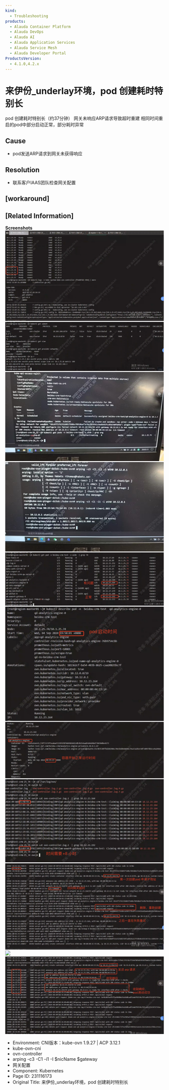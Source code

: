 ```yaml
---
kind:
  - Troubleshooting
products:
  - Alauda Container Platform
  - Alauda DevOps
  - Alauda AI
  - Alauda Application Services
  - Alauda Service Mesh
  - Alauda Developer Portal
ProductsVersion:
  - 4.1.0,4.2.x
---
```

<!-- A type of document that involves encountering a fault, diagnosing it, performing root cause analysis, and providing solutions. -->

# 来伊份_underlay环境，pod 创建耗时特别长

pod 创建耗时特别长（约37分钟） 网关未响应ARP请求导致超时重建 相同时间重启的pod中部分启动正常，部分耗时异常

## Cause
- pod发送ARP请求到网关未获得响应

## Resolution
- 联系客户IAAS团队检查网关配置

## [workaround]

## [Related Information]
**Screenshots**
![](assets/lai-yi-fen-underlayhuan-jing-pod-chuang-jian-hao-shi-te-bie-chang/image-2024-9-5_14-4-0.png)
![](assets/lai-yi-fen-underlayhuan-jing-pod-chuang-jian-hao-shi-te-bie-chang/image-2024-9-5_14-7-36.png)
![](assets/lai-yi-fen-underlayhuan-jing-pod-chuang-jian-hao-shi-te-bie-chang/image-2024-9-5_14-4-50.png)
![](assets/lai-yi-fen-underlayhuan-jing-pod-chuang-jian-hao-shi-te-bie-chang/image-2024-9-5_14-6-21.png)
![](assets/lai-yi-fen-underlayhuan-jing-pod-chuang-jian-hao-shi-te-bie-chang/image-2024-9-5_14-7-49.png)
![](assets/lai-yi-fen-underlayhuan-jing-pod-chuang-jian-hao-shi-te-bie-chang/image-2024-9-5_14-9-20.png)
![](assets/lai-yi-fen-underlayhuan-jing-pod-chuang-jian-hao-shi-te-bie-chang/image-2024-9-5_14-9-32.png)
![](assets/lai-yi-fen-underlayhuan-jing-pod-chuang-jian-hao-shi-te-bie-chang/image-2024-9-5_14-10-21.png)
![](assets/lai-yi-fen-underlayhuan-jing-pod-chuang-jian-hao-shi-te-bie-chang/image-2024-9-5_14-11-33.png)
![](assets/lai-yi-fen-underlayhuan-jing-pod-chuang-jian-hao-shi-te-bie-chang/image-2024-9-5_14-11-51.png)
![](assets/lai-yi-fen-underlayhuan-jing-pod-chuang-jian-hao-shi-te-bie-chang/image-2024-9-5_14-12-5.png)
- Environment: CNI版本：kube-ovn 1.9.27 | ACP 3.12.1
- kube-ovn-cni
- ovn-controller
- arping -c3 -C1 -i1 -I $nicName $gateway
- 网关配置
- Component: Kubernetes
- Page ID: 231116173
- Original Title: 来伊份_underlay环境，pod 创建耗时特别长
